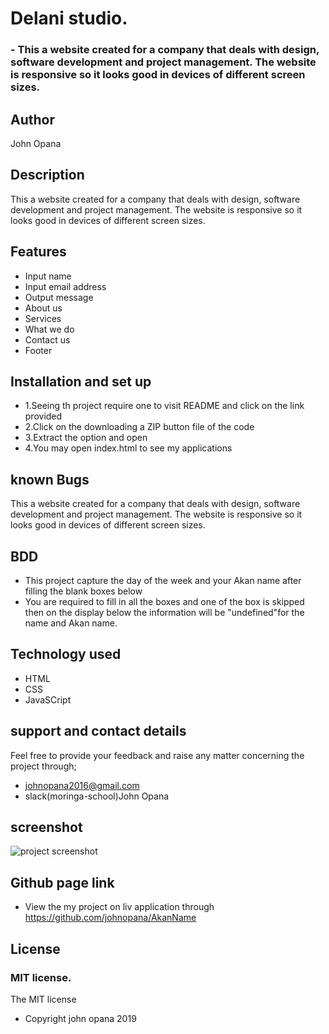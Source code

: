 # Delani studio.

### - This a website created for a company that deals with design, software development and project management. The website is responsive so it looks good in devices of different screen sizes.

## Author
John Opana

## Description

This a website created for a company that deals with design, software development and project management. The website is responsive so it looks good in devices of different screen sizes.

## Features
- Input name
- Input email address
- Output message
- About us
- Services
- What we do
- Contact us
- Footer



## Installation and set up
- 1.Seeing th project require one to visit README and click on the link provided
- 2.Click on the downloading a ZIP button file of the code
- 3.Extract the option and open
- 4.You may open index.html to see my applications

## known Bugs

This a website created for a company that deals with design, software development and project management. The website is responsive so it looks good in devices of different screen sizes.



## BDD
- This project capture the day  of the week and your Akan name  after filling the blank boxes below
- You are required to fill in all the boxes and one of the box is skipped then on the display below the information will be "undefined"for the name and Akan  name.



## Technology used
- HTML
- CSS
- JavaSCript

## support and contact details
Feel free to provide your feedback and raise any matter concerning the project through;
- johnopana2016@gmail.com
- slack(moringa-school)John Opana

## screenshot
![project screenshot](images/screenshot.png)

## Github page link
- View the my project on liv application through https://github.com/johnopana/AkanName


## License

### MIT license.
The MIT license
* Copyright john opana 2019




